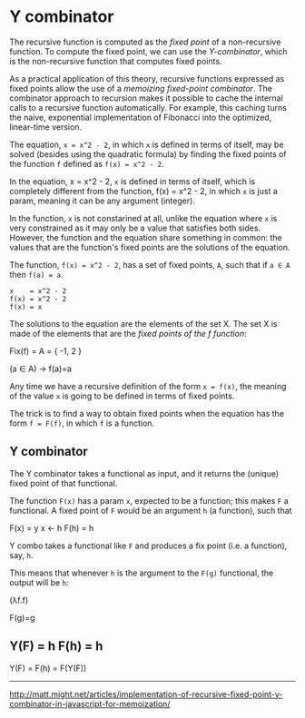 # Y combinator

The recursive function is computed as the *fixed point* of a non-recursive function. To compute the fixed point, we can use the *Y-combinator*, which is the non-recursive function that computes fixed points.

As a practical application of this theory, recursive functions expressed as fixed points allow the use of a *memoizing fixed-point combinator*. The combinator approach to recursion makes it possible to cache the internal calls to a recursive function automatically. For example, this caching turns the naive, exponential implementation of Fibonacci into the optimized, linear-time version.

The equation, `x = x^2 - 2`, in which `x` is defined in terms of itself, may be solved (besides using the quadratic formula) by finding the fixed points of the function `f` defined as `f(x) = x^2 - 2`. 

In the equation, x = x^2 - 2, `x` is defined in terms of itself, 
which is completely different from the function, f(x) = x^2 - 2, 
in which `x` is just a param, meaning it can be any argument (integer). 

In the function, `x` is not constarined at all, unlike the equation where `x` is very constrained as it may only be a value that satisfies both sides. However, the function and the equation share something in common: the values that are the function's fixed points are the solutions of the equation.

The function, `f(x) = x^2 - 2`, 
has a set of fixed points, `A`, 
such that if `a ∈ A` then `f(a) = a`.

```
x    = x^2 - 2
f(x) = x^2 - 2
f(x) = x
```

The solutions to the equation are the elements of the set X. The set X is made of the elements that are the *fixed points of the f function*:

Fix(f) = A = { -1, 2 }

(a ∈ A) -> f(a)=a


Any time we have a recursive definition of the form `x = f(x)`, the meaning of the value `x` is going to be defined in terms of fixed points.

The trick is to find a way to obtain fixed points when the equation has the form `f = F(f)`, in which `f` is a function.


## Y combinator

The Y combinator takes a functional as input, and it returns the (unique) fixed point of that functional.

The function `F(x)` has a param `x`, expected to be a function; this makes `F` a functional. A fixed point of `F` would be an argument `h` (a function), such that

F(x) = y
x <- h
F(h) = h



Y combo takes a functional like `F` and produces a fix point (i.e. a function), say, `h`.

This means that whenever `h` is the argument to the `F(g)` functional, the output will be `h`:

(λf.f)



F(g)=g

Y(F) = h
F(h) = h
---------
Y(F) = F(h) = F(Y(F))




---
http://matt.might.net/articles/implementation-of-recursive-fixed-point-y-combinator-in-javascript-for-memoization/
